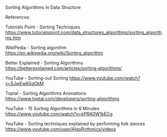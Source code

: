 Sorting Algorithms in Data Structure

References:

Tutorials Point - Sorting Techniques
https://www.tutorialspoint.com/data_structures_algorithms/sorting_algorithms.htm

WikiPedia - Sorting algorithm
https://en.wikipedia.org/wiki/Sorting_algorithm

Better Explained - Sorting Algorithms
https://betterexplained.com/articles/sorting-algorithms/

YouTube - Sorting-out Sorting
https://www.youtube.com/watch?v=SJwEwA5gOkM

Toptal - Sorting Algorithms Animations
https://www.toptal.com/developers/sorting-algorithms

YouTube - 15 Sorting Algorithms in 6 Minutes
https://www.youtube.com/watch?v=kPRA0W1kECg

YouTube - Sorting techniques explained by performing folk dances
https://www.youtube.com/user/AlgoRythmics/videos
